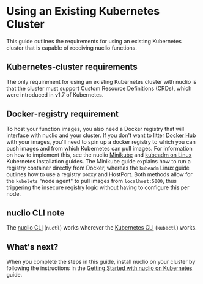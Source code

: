 # Using an Existing Kubernetes Cluster

This guide outlines the requirements for using an existing Kubernetes cluster that is capable of receiving nuclio functions.

## Kubernetes-cluster requirements
The only requirement for using an existing Kubernetes cluster with nuclio is that the cluster must support Custom Resource Definitions (CRDs), which were introduced in v1.7 of Kubernetes.

## Docker-registry requirement

To host your function images, you also need a Docker registry that will interface with nuclio and your cluster. If you don't want to litter [Docker Hub](https://docs.docker.com/docker-hub/) with your images, you'll need to spin up a docker registry to which you can push images and from which Kubernetes can pull images. For information on how to implement this, see the nuclio [Minikube](minikube.md) and [kubeadm on Linux](linux.md) Kubernetes installation guides. The Minikube guide explains how to run a registry container directly from Docker, whereas the `kubeadm` Linux guide outlines how to use a registry proxy and HostPort. Both methods allow for the `kubelets` "node agent" to pull images from `localhost:5000`, thus triggering the insecure registry logic without having to configure this per node.

## nuclio CLI note

The [nuclio CLI](/docs/nuctl/nuctl.md) (`nuctl`) works wherever the [Kubernetes CLI](https://kubernetes.io/docs/user-guide/kubectl-overview/) (`kubectl`) works.

## What's next?

When you complete the steps in this guide, install nuclio on your cluster by following the instructions in the [Getting Started with nuclio on Kubernetes](/docs/k8s/getting-started.md) guide.

